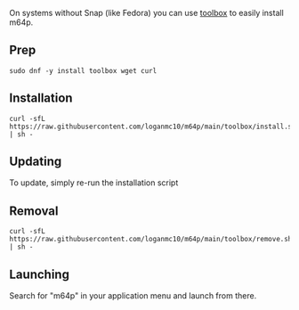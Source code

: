 On systems without Snap (like Fedora) you can use [toolbox](https://github.com/containers/toolbox) to easily install m64p.

## Prep
```
sudo dnf -y install toolbox wget curl
```
## Installation
```
curl -sfL https://raw.githubusercontent.com/loganmc10/m64p/main/toolbox/install.sh | sh -
```
## Updating
To update, simply re-run the installation script
## Removal
```
curl -sfL https://raw.githubusercontent.com/loganmc10/m64p/main/toolbox/remove.sh | sh -
```
## Launching
Search for "m64p" in your application menu and launch from there.
